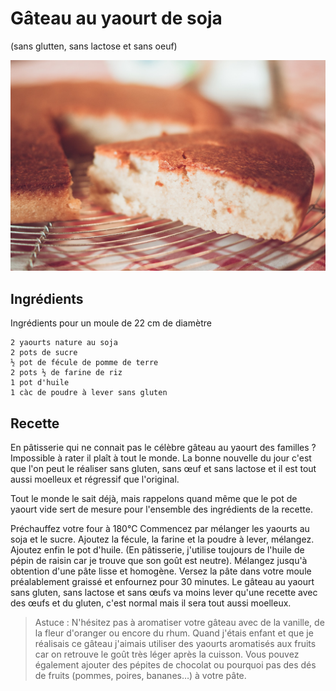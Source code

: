 # Gâteau au yaourt de soja
(sans glutten, sans lactose et sans oeuf)  

![](../img/gteau-yaourt-2.jpg)

## Ingrédients
Ingrédients pour un moule de 22 cm de diamètre

    2 yaourts nature au soja
    2 pots de sucre
    ½ pot de fécule de pomme de terre
    2 pots ½ de farine de riz
    1 pot d'huile
    1 càc de poudre à lever sans gluten

## Recette
En pâtisserie qui ne connait pas le célèbre gâteau au yaourt des familles ? Impossible à rater il plaît à tout le monde. La bonne nouvelle du jour c'est que l'on peut le réaliser sans gluten, sans œuf et sans lactose et il est tout aussi moelleux et régressif que l'original.

Tout le monde le sait déjà, mais rappelons quand même que le pot de yaourt vide sert de mesure pour l'ensemble des ingrédients de la recette.

Préchauffez votre four à 180°C
Commencez par mélanger les yaourts au soja et le sucre. Ajoutez la fécule, la farine et la poudre à lever, mélangez. Ajoutez enfin le pot d'huile. (En pâtisserie, j'utilise toujours de l'huile de pépin de raisin car je trouve que son goût est neutre). Mélangez jusqu'à obtention d'une pâte lisse et homogène. Versez la pâte dans votre moule préalablement graissé et enfournez pour 30 minutes.
Le gâteau au yaourt sans gluten, sans lactose et sans œufs va moins lever qu'une recette avec des œufs et du gluten, c'est normal mais il sera tout aussi moelleux.

> Astuce : N'hésitez pas à aromatiser votre gâteau avec de la vanille, de la fleur d'oranger ou encore du rhum. Quand j'étais enfant et que je réalisais ce gâteau j'aimais utiliser des yaourts aromatisés aux fruits car on retrouve le goût très léger après la cuisson. Vous pouvez également ajouter des pépites de chocolat ou pourquoi pas des dés de fruits (pommes, poires, bananes…) à votre pâte.
